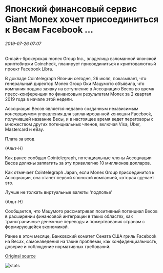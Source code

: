 # Японский финансовый сервис Giant Monex хочет присоединиться к Весам Facebook ...

###### 2019-07-26 07:07

Онлайн-брокерская monex Group Inc., владелица взломанной японской криптобиржи Coincheck, планирует присоединиться к криптовалютный проект Facebook Libra.

В докладе Cointelegraph Японии сегодня, 26 июля, показывает, что генеральный директор Monex Group Оки Мацумото объявила, что компания подала заявку на вступление в Ассоциацию Весов во время пресс-конференции по финансовым результатам Monex за 2 квартал 2019 года в начале этой недели.

Ассоциация Весов является недавно созданным независимым консорциумом управления для запланированной конюшни Facebook, получившей название Весы, и в настоящее время ведет переговоры с множеством других потенциальных членов, включая Visa, Uber, Mastercard и eBay.

Плата за вход

(Альт-Н)

Как ранее сообщал Cointelegraph, потенциальные члены Ассоциации Весов должны заплатить за эту привилегию 10 миллионов долларов.

Как отмечает Cointelegraph Japan, если Monex Group присоединится к Ассоциации, она станет первой японской компанией, которая сделает это.

Лучше не толкать виртуальные валюты 'подполье'

(Альт-Н)

Сообщается, что Мацумото рассматривал позитивный потенциал Весов в расширении финансовой интеграции в таких областях, как трансграничные денежные переводы и пожертвования странам с формирующейся экономикой.

Ранее в этом месяце, Банковский комитет Сената США гриль Facebook на Весах, самонаведения на такие проблемы, как конфиденциальность, доверие и соблюдение нормативных требований.

[Original source](https://cointelegraph.com/news/japanese-financial-services-giant-monex-wants-to-join-facebooks-libra)

![stats](https://c.statcounter.com/11760860/0/a89fa40b/1/ "stats")